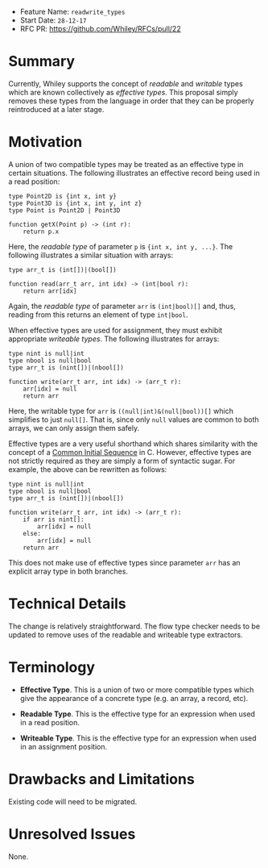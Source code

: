 - Feature Name: `readwrite_types`
- Start Date: `28-12-17`
- RFC PR: https://github.com/Whiley/RFCs/pull/22

# Summary

Currently, Whiley supports the concept of _readable_ and _writable_
types which are known collectively as _effective types_.  This
proposal simply removes these types from the language in order that
they can be properly reintroduced at a later stage.

# Motivation

A union of two compatible types may be treated as an effective type in
certain situations.  The following illustrates an effective record
being used in a read position:

```
type Point2D is {int x, int y}
type Point3D is {int x, int y, int z}
type Point is Point2D | Point3D

function getX(Point p) -> (int r):
    return p.x
```

Here, the _readable type_ of parameter `p` is `{int x, int y, ...}`.
The following illustrates a similar situation with arrays:

```
type arr_t is (int[])|(bool[])

function read(arr_t arr, int idx) -> (int|bool r):
    return arr[idx]
```

Again, the _readable type_ of parameter `arr` is `(int|bool)[]` and,
thus, reading from this returns an element of type `int|bool`.

When effective types are used for assignment, they must exhibit
appropriate _writeable types_.  The following illustrates for arrays:

```
type nint is null|int
type nbool is null|bool
type arr_t is (nint[])|(nbool[])

function write(arr_t arr, int idx) -> (arr_t r):
    arr[idx] = null
    return arr
```

Here, the writable type for `arr` is `((null|int)&(null|bool))[]`
which simplifies to just `null[]`.  That is, since only `null` values
are common to both arrays, we can only assign them safely.

Effective types are a very useful shorthand which shares similarity
with the concept of a
[Common Initial Sequence](http://www.iso-9899.info/wiki/Common_Initial_Sequence)
in C.  However, effective types are not strictly required as they are simply
a form of syntactic sugar.  For example, the above can be rewritten as follows:

```
type nint is null|int
type nbool is null|bool
type arr_t is (nint[])|(nbool[])

function write(arr_t arr, int idx) -> (arr_t r):
    if arr is nint[]:
        arr[idx] = null
    else:
        arr[idx] = null
    return arr
```

This does not make use of effective types since parameter `arr` has
an explicit array type in both branches.

# Technical Details

The change is relatively straightforward.  The flow type checker needs
to be updated to remove uses of the readable and writeable type extractors.

# Terminology

* **Effective Type**.  This is a union of two or more compatible types
  which give the appearance of a concrete type (e.g. an array, a
  record, etc).

* **Readable Type**.  This is the effective type for an expression
  when used in a read position.

* **Writeable Type**.  This is the effective type for an expression
  when used in an assignment position.

# Drawbacks and Limitations

Existing code will need to be migrated.

# Unresolved Issues

None.
